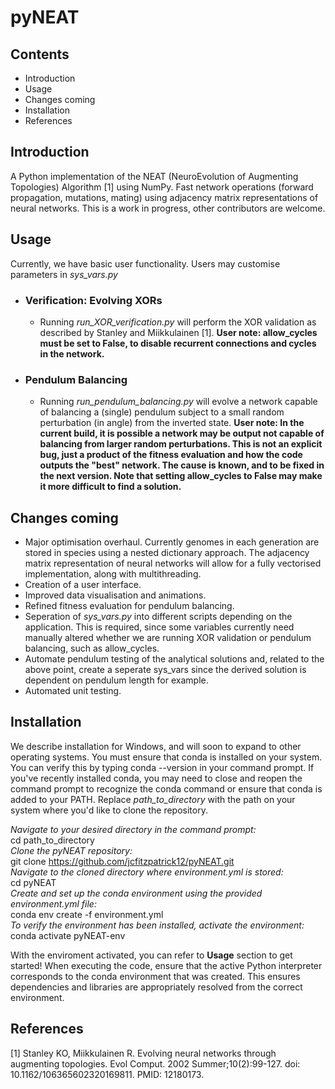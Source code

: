 # pyNEAT

## Contents
* Introduction
* Usage
* Changes coming
* Installation
* References

## Introduction
A Python implementation of the NEAT (NeuroEvolution of Augmenting Topologies) Algorithm [1] using NumPy. Fast network operations (forward propagation, mutations, mating) using adjacency matrix representations of neural networks. This is a work in progress, other contributors are welcome.

## Usage 
Currently, we have basic user functionality. Users may customise parameters in _sys_vars.py_

* ### Verification: Evolving XORs
  * Running _run_XOR_verification.py_ will perform the XOR validation as described by Stanley and Miikkulainen [1]. __User note: allow_cycles must be set to False, to disable recurrent connections and cycles in the network.__
* ### Pendulum Balancing
  * Running _run_pendulum_balancing.py_ will evolve a network capable of balancing a (single) pendulum subject to a small random perturbation (in angle) from the inverted state. __User note: In the current build, it is possible a network may be output not capable of balancing from larger random perturbations. This is not an explicit bug, just a product of the fitness evaluation and how the code outputs the "best" network. The cause is known, and to be fixed in the next version. Note that setting allow_cycles to False may make it more difficult to find a solution.__
 
## Changes coming
* Major optimisation overhaul. Currently genomes in each generation are stored in species using a nested dictionary approach. The adjacency matrix representation of neural networks will allow for a fully vectorised implementation, along with multithreading.
* Creation of a user interface.
* Improved data visualisation and animations.
* Refined fitness evaluation for pendulum balancing.
* Seperation of _sys_vars.py_ into different scripts depending on the application. This is required, since some variables currently need manually altered whether we are running XOR validation or pendulum balancing, such as allow_cycles.
* Automate pendulum testing of the analytical solutions and, related to the above point, create a seperate sys_vars since the derived solution is dependent on pendulum length for example.
* Automated unit testing.
  
## Installation
We describe installation for Windows, and will soon to expand to other operating systems. You must ensure that conda is installed on your system. You can verify this by typing conda --version in your command prompt. If you've recently installed conda, you may need to close and reopen the command prompt to recognize the conda command or ensure that conda is added to your PATH. Replace _path_to_directory_ with the path on your system where you'd like to clone the repository.

_Navigate to your desired directory in the command prompt:_ \
cd path_to_directory \
_Clone the pyNEAT repository:_ \
git clone https://github.com/jcfitzpatrick12/pyNEAT.git \
_Navigate to the cloned directory where environment.yml is stored:_ \
cd pyNEAT \
_Create and set up the conda environment using the provided environment.yml file:_ \
conda env create -f environment.yml \
_To verify the environment has been installed, activate the environment:_ \
conda activate pyNEAT-env 

With the enviroment activated, you can refer to __Usage__ section to get started! When executing the code, ensure that the active Python interpreter corresponds to the conda environment that was created. This ensures dependencies and libraries are appropriately resolved from the correct environment.

## References
[1] Stanley KO, Miikkulainen R. Evolving neural networks through augmenting topologies. Evol Comput. 2002 Summer;10(2):99-127. doi: 10.1162/106365602320169811. PMID: 12180173.

